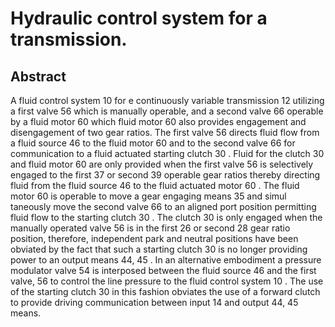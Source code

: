 # Hydraulic control system for a transmission.

## Abstract
A fluid control system 10 for e continuously variable transmission 12 utilizing a first valve 56 which is manually operable, and a second valve 66 operable by a fluid motor 60 which fluid motor 60 also provides engagement and disengagement of two gear ratios. The first valve 56 directs fluid flow from a fluid source 46 to the fluid motor 60 and to the second valve 66 for communication to a fluid actuated starting clutch 30 . Fluid for the clutch 30 and fluid motor 60 are only provided when the first valve 56 is selectively engaged to the first 37 or second 39 operable gear ratios thereby directing fluid from the fluid source 46 to the fluid actuated motor 60 . The fluid motor 60 is operable to move a gear engaging means 35 and simul taneously move the second valve 66 to an aligned port position permitting fluid flow to the starting clutch 30 . The clutch 30 is only engaged when the manually operated valve 56 is in the first 26 or second 28 gear ratio position, therefore, independent park and neutral positions have been obviated by the fact that such a starting clutch 30 is no longer providing power to an output means 44, 45 . In an alternative embodiment a pressure modulator valve 54 is interposed between the fluid source 46 and the first valve, 56 to control the line pressure to the fluid control system 10 . The use of the starting clutch 30 in this fashion obviates the use of a forward clutch to provide driving communication between input 14 and output 44, 45 means.